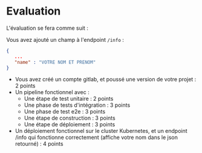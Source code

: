 # Evaluation

L'évaluation se fera comme suit :

Vous avez ajouté un champ à l'endpoint `/info` :

```json
{
   ...
   "name" : "VOTRE NOM ET PRENOM"
}
```

- Vous avez créé un compte gitlab, et poussé une version de votre projet : 2 points
- Un pipeline fonctionnel avec :
  - Une étape de test unitaire : 2 points
  - Une phase de tests d'intégration : 3 points
  - Une phase de test e2e : 3 points
  - Une étape de construction : 3 points
  - Une étape de déploiement : 3 points
- Un déploiement fonctionnel sur le cluster Kubernetes, et un endpoint /info qui fonctionne correctement (affiche votre nom dans le json retourné) : 4 points
